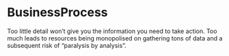 # BusinessProcess

Too little detail won’t give you the information you need to take action. Too much leads to resources being monopolised on gathering tons of data and a subsequent risk of “paralysis by analysis”.

